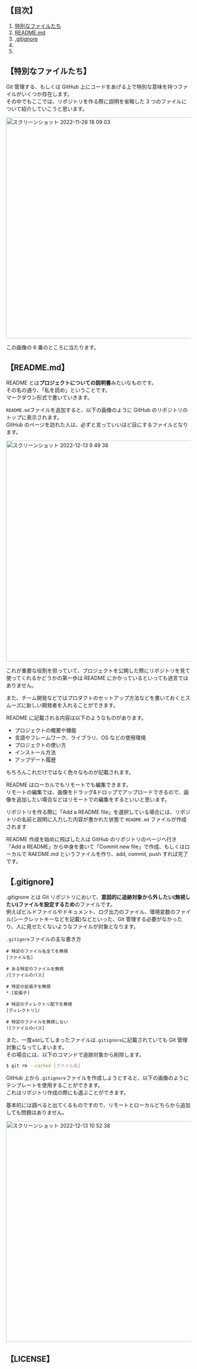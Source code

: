 ## 【目次】

1. [特別なファイルたち](#特別なファイルたち)
2. [README.md](#readmemd)
3. [.gitignore](#gitignore)
4. [](#)
5. [](#)

## 【特別なファイルたち】

Git 管理する、もしくは GitHub 上にコードをあげる上で特別な意味を持つファイルがいくつか存在します。  
その中でもここでは、リポジトリを作る際に説明を省略した 3 つのファイルについて紹介していこうと思います。

<img width="600" alt="スクリーンショット 2022-11-28 18 09 03" src="https://user-images.githubusercontent.com/50654077/204247709-0cf3acdf-d5e1-4f30-bdb0-821a5e23f67e.png">

この画像の 6 番のところに当たります。

## 【README.md】

README とは**プロジェクトについての説明書**みたいなものです。  
その名の通り、「私を読め」ということです。  
マークダウン形式で書いていきます。

`README.md`ファイルを追加すると、以下の画像のように GitHub のリポジトリのトップに表示されます。  
GitHub のページを訪れた人は、必ずと言っていいほど目にするファイルとなります。

<img width="600" alt="スクリーンショット 2022-12-13 9 49 38" src="https://user-images.githubusercontent.com/50654077/207201900-aa7bd780-a2cb-4996-b8d9-e3bca9e758fe.png">

これが重要な役割を担っていて、プロジェクトを公開した際にリポジトリを見て使ってくれるかどうかの第一歩は README にかかっているといっても過言ではありません。

また、チーム開発などではプロダクトのセットアップ方法などを書いておくとスムーズに新しい開発者を入れることができます。

README に記載される内容は以下のようなものがあります。

- プロジェクトの概要や機能
- 言語やフレームワーク、ライブラリ、OS などの使用環境
- プロジェクトの使い方
- インストール方法
- アップデート履歴

もちろんこれだけではなく色々なものが記載されます。

README はローカルでもリモートでも編集できます。  
リモートの編集では、画像をドラッグ&ドロップでアップロードできるので、画像を追加したい場合などはリモートでの編集をするといいと思います。

リポジトリを作る際に「Add a README file」を選択している場合には、リポジトリの名前と説明に入力した内容が書かれた状態で `README.md` ファイルが作成されます

README 作成を始めに飛ばした人は GitHub のリポジトリのページへ行き「Add a README」から中身を書いて「Commit new file」で作成、もしくはローカルで RAEDME.md というファイルを作り、add, commit, push すれば完了です。

## 【.gitignore】

.gitignore とは Git リポジトリにおいて、**意図的に追跡対象から外したい(無視したい)ファイルを設定するため**のファイルです。  
例えばビルドファイルやドキュメント、ログ出力のファイル、環境変数のファイル(シークレットキーなどを記載)などといった、Git 管理する必要がなかったり、人に見せたくないようなファイルが対象となります。

`.gitigore`ファイルの主な書き方

```gitignore
# 特定のファイル名全てを無視
[ファイル名]

# ある特定のファイルを無視
/[ファイルのパス]

# 特定の拡張子を無視
*.[拡張子]

# 特定のディレクトリ配下を無視
[ディレクトリ]/

# 特定のファイルを無視しない
![ファイルのパス]
```

また、一度`add`してしまったファイルは`.gitignore`に記載されていても Git 管理対象になってしまいます。  
その場合には、以下のコマンドで追跡対象から削除します。

```bash
$ git rm --cached [ファイル名]
```

GitHub 上から`.gitignore`ファイルを作成しようとすると、以下の画像のようにテンプレートを使用することができます。  
これはリポジトリ作成の際にも選ぶことができます。

基本的には調べると出てくるものですので、リモートとローカルどちらから追加しても問題はありません。

<img width="600" alt="スクリーンショット 2022-12-13 10 52 38" src="https://user-images.githubusercontent.com/50654077/207206727-821444ab-7394-4638-a160-c403e3a6c3d1.png">

## 【LICENSE】

